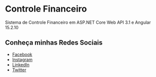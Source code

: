 # Controle Financeiro
Sistema de Controle Financeiro em ASP.NET Core Web API 3.1 e Angular 15.2.10

## Conheça minhas Redes Sociais
- [Facebook](https://www.facebook.com/antoniofranciscosilva.sp/)
- [Instagram](https://www.instagram.com/antoniofs68/)
- [LinkedIn](https://www.linkedin.com/in/antoniosilva-dev-net/)
- [Twitter](https://twitter.com/antoniofs68)
